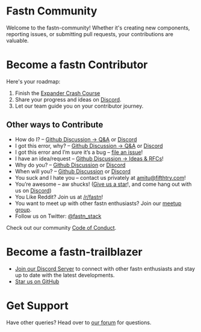 # Fastn Community

Welcome to the fastn-community! Whether it's creating new components, reporting issues, or submitting pull requests, your contributions are valuable. 

# Become a fastn Contributor

Here's your roadmap:

1. Finish the  [Expander Crash Course](https://fastn.com/expander/)
2. Share your progress and ideas on [Discord](https://discord.gg/a7eBUeutWD).
3. Let our team guide you on your contributor journey.

## Other ways to Contribute

- How do I? – [Github Discussion -> Q&A](https://github.com/fastn-stack/fastn/discussions/categories/q-a) or [Discord](https://discord.gg/a7eBUeutWD)
- I got this error, why? – [Github Discussion -> Q&A](https://github.com/fastn-stack/fastn/discussions/categories/q-a) or [Discord](https://discord.gg/a7eBUeutWD)
- I got this error and I’m sure it’s a bug – [file an issue](https://github.com/fastn-stack/fastn/issues)!
- I have an idea/request – [Github Discussion -> Ideas & RFCs](https://github.com/fastn-stack/fastn/discussions/categories/ideas-rfcs)!
- Why do you? – [Github Discussion](https://github.com/fastn-stack/fastn/discussions) or [Discord](https://discord.gg/a7eBUeutWD)
- When will you? – [Github Discussion](https://github.com/fastn-stack/fastn/discussions) or [Discord](https://discord.gg/a7eBUeutWD)
- You suck and I hate you – contact us privately at amitu@fifthtry.com!
- You’re awesome – aw shucks! ([Give us a star](https://github.com/fastn-stack/fastn)!, and come hang out with us on [Discord](https://discord.gg/a7eBUeutWD))
- You Like Reddit? Join us at [/r/fastn](https://reddit.com/r/fastn)!
- You want to meet up with other fastn enthusiasts? Join our [meetup group](https://www.meetup.com/fastn-io/).
- Follow us on Twitter: [@fastn_stack](https://twitter.com/fastn_stack)

Check out our community [Code of Conduct](https://github.com/fastn-stack/.github/blob/main/CODE_OF_CONDUCT.md).

# Become a fastn-trailblazer

- [Join our Discord Server](https://discord.gg/bucrdvptYd) to connect with other fastn enthusiasts and stay up to date with the latest developments.
- [Star us on GitHub](https://github.com/fastn-stack/fastn/)

# Get Support

Have other queries? Head over to [our forum](https://github.com/fastn-stack/fastn/discussions) for questions.
